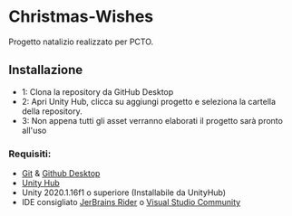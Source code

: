 # Christmas-Wishes
Progetto natalizio realizzato per PCTO.

## Installazione

* 1: Clona la repository da GitHub Desktop
* 2: Apri Unity Hub, clicca su aggiungi progetto e seleziona la cartella della repository.
* 3: Non appena tutti gli asset verranno elaborati il progetto sarà pronto all'uso 

### Requisiti:

 - [Git](https://git-scm.com/downloads) & [Github Desktop](https://desktop.github.com/)
 - [Unity Hub](https://unity3d.com/get-unity/download)
 - Unity 2020.1.16f1 o superiore (Installabile da UnityHub)
 - IDE consigliato [JerBrains Rider](https://www.jetbrains.com/rider/) o [Visual Studio Community](https://visualstudio.microsoft.com/it/vs/community/)
